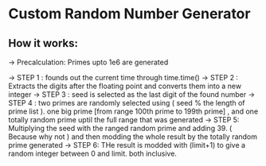 # Custom Random Number Generator

## How it works:

-> Precalculation: Primes upto 1e6 are generated

-> STEP 1 : founds out the current time through time.time()
-> STEP 2 : Extracts the digits after the floating point and converts them into a new integer
-> STEP 3 : seed is selected as the last digit of the found number
-> STEP 4 : two primes are randomly selected using ( seed % the length of prime list ). one big prime [from range 100th prime to 199th prime] , and one totally random prime uptil the full range that was generated
-> STEP 5: Multiplying the seed with the ranged random prime and adding 39. ( Because why not ) and then modding the whole result by the totally random prime generated
-> STEP 6: THe result is modded with (limit+1) to give a random integer between 0 and limit. both inclusive.
